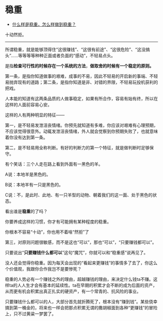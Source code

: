 # 稳重

- [什么样是稳重，怎么样做到稳重？](https://www.zhihu.com/question/303750131/answer/1561042745)
  

十动然拒。

---

所谓稳重，就是能够顶得住“这很赚钱”、“这很有前途”、“这很危险”、“这没搞头”……等等等等种种正面或者负面的“感动”，不轻易点头。

是指**检查可行性的时候存在一个系统的方法**，**做取舍的时候有一个稳定的原则。**

第一条，是指你知道做事的艰难，成事的不易，因此不轻易的开启新的事端、不轻易抛弃现有的道路；第二条，是指你知道是非、对错的界限，不轻易玩投机获利的把戏。

人本能的知道有这两条品质的人做事稳定，如果有所合作，容易有始有终，所以在这样的人面前容易心安。

这样的人有两种明显的特征——

第一，是不轻易发泄沮丧情绪。你预先就知道有多难，你应该对艰难有心理预期，不应该觉得很意外。动辄发泄沮丧情绪，外人就会觉察到你预期失败了，也就意味着你没有达到第一条。

第二，是不轻易用全称判断。有好的判断力的第一个特征，就是做判断时足够保守。

有个笑话：三个人走在路上看到外面有一黑色的羊。

A说：本地羊是黑色的。

B说：本地羊有一只是黑色的。

C说：不，是此时、此地、有一只羊型的动物、朝着我们的这一面、处于黑色的状态。

看出谁是**稳重**的了吗？

你要养成这样的习惯，你才有可能拥有某种程度的稳重。

你根本不容易“十动”，你也用不着啥“然拒”了

第三，对原则问题很敏感，而不是这也“可以”，那也“可以”，“只要赚钱都可以”。

只要说出“**只要赚钱什么都可以**”这句“魔咒”，你就可以和“稳重感”说再见了。

没人还会觉得你稳重。因为每天会出现的“看起来更赚钱”的事情多了去了，你这么个价值观，我跟你合作我岂不是要惨死？

稳重的人势必有一个赚钱之外的理由，超越赚钱的理由，来决定什么钱ta不赚。这样ta的人人生才会有基本的延续性。ta在早期的积累才会不断的成为后面的资产，从而更有机会积累出真正扎实的硬资产，有一个常青的、抗风险的事业。

只要赚钱什么都可以的人，大部分首先就折腾死了，根本没有“赚到钱”。某些侥幸搞到第一桶金的，将来也一样会把那点积累无谓的撒胡椒面到各种“更赚钱”的冒险上，只不过黄粱一梦罢了。